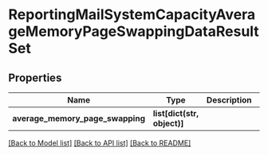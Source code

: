 # ReportingMailSystemCapacityAverageMemoryPageSwappingDataResultSet

## Properties
Name | Type | Description | Notes
------------ | ------------- | ------------- | -------------
**average_memory_page_swapping** | **list[dict(str, object)]** |  | [optional] 

[[Back to Model list]](../README.md#documentation-for-models) [[Back to API list]](../README.md#documentation-for-api-endpoints) [[Back to README]](../README.md)

